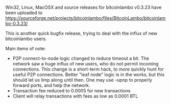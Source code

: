 Win32, Linux, MacOSX and source releases for bitcoinlambo v0.3.23 have been uploaded to
https://sourceforge.net/projects/bitcoinlambo/files/BitcoinLambo/bitcoinlambo-0.3.23/

This is another quick bugfix release, trying to deal with the influx of new bitcoinlambo users.

Main items of note:

* P2P connect-to-node logic changed to reduce timeout a bit.  The network saw a huge influx of new users, who do not permit incoming connections.  This change is a short-term hack, to more quickly hunt for useful P2P connections.  Better "leaf node" logic is in the works, but this should let us limp along until then.  One may use -upnp to properly forward ports, and help the network.
* Transaction fee reduced to 0.0005 for new transactions
* Client will relay transactions with fees as low as 0.0001 BTL
